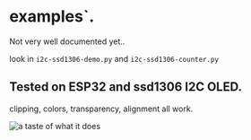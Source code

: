 # examples`.
Not very well documented yet..

look in `i2c-ssd1306-demo.py` and `i2c-ssd1306-counter.py`

## Tested on ESP32 and ssd1306 I2C OLED.
clipping, colors, transparency, alignment all work.

![a taste of what it does](../doc/demo_LCD.jpeg)
